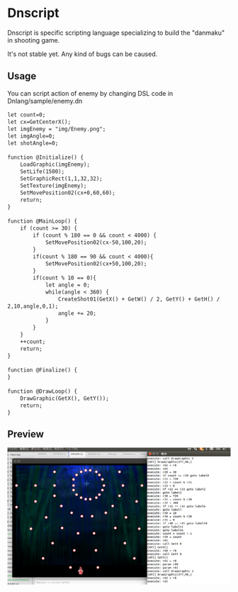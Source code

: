 # Dnscript
Dnscript is specific scripting language specializing to build the "danmaku" in shooting game.

It's not stable yet. Any kind of bugs can be caused.

## Usage
You can script action of enemy by changing DSL code in Dnlang/sample/enemy.dn

```javascript:enemy.dn
let count=0;
let cx=GetCenterX();
let imgEnemy = "img/Enemy.png";
let imgAngle=0;
let shotAngle=0;

function @Initialize() {
	LoadGraphic(imgEnemy);
	SetLife(1500);
	SetGraphicRect(1,1,32,32);
	SetTexture(imgEnemy);
	SetMovePosition02(cx+0,60,60);
	return;
}

function @MainLoop() {
	if (count >= 30) {
		if (count % 180 == 0 && count < 4000) {
			SetMovePosition02(cx-50,100,20);
		}
		if(count % 180 == 90 && count < 4000){
			SetMovePosition02(cx+50,100,20);
		}
		if(count % 10 == 0){
			let angle = 0;
			while(angle < 360) {
				CreateShot01(GetX() + GetW() / 2, GetY() + GetH() / 2,10,angle,0,1);
				angle += 20;
			}
		}
	}
	++count;
	return;
}

function @Finalize() {
}

function @DrawLoop() {
	DrawGraphic(GetX(), GetY());
	return;
}
```

## Preview
![figure1](img/demo.png "Enemy action demo")
